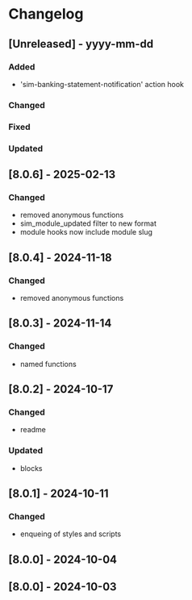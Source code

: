 # Changelog
## [Unreleased] - yyyy-mm-dd

### Added
- 'sim-banking-statement-notification' action hook

### Changed

### Fixed

### Updated

## [8.0.6] - 2025-02-13


### Changed
- removed anonymous functions
- sim_module_updated filter to new format
- module hooks now include module slug

## [8.0.4] - 2024-11-18


### Changed
- removed anonymous functions

## [8.0.3] - 2024-11-14


### Changed
- named functions

## [8.0.2] - 2024-10-17


### Changed
- readme

### Updated
- blocks

## [8.0.1] - 2024-10-11


### Changed
- enqueing of styles and scripts

## [8.0.0] - 2024-10-04


## [8.0.0] - 2024-10-03
